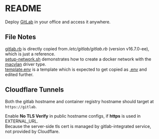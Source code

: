 # README

Deploy [GitLab](https://about.gitlab.com/) in your office and access it anywhere.

## File Notes

[gitlab.rb](./gitlab.rb) is directly copied from */etc/gitlab/gitlab.rb* (version v16.7.0-ee), which is just a reference.\
[setup-network.sh](./setup-network.sh) demonstrates how to create a docker network
with the [macvlan](https://docs.docker.com/network/drivers/macvlan/) driver type.\
[template.env](./template.env) is a template which is expected to get copied as
[.env](https://docs.docker.com/compose/environment-variables/set-environment-variables/) and edited further.

## Cloudflare Tunnels

Both the gitlab hostname and container registry hostname should target at `https://gitlab`.

Enable **No TLS Verify** in public hostname configs, if **https** is used in EXTERNAL_URL.\
Because the server-side tls cert is managed by gitlab-integrated service, not provided by Cloudflare.
